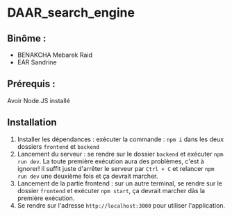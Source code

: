 # DAAR_search_engine

## Binôme :
* BENAKCHA Mebarek Raid
* EAR Sandrine
## Prérequis :
Avoir Node.JS installé
## Installation 
1. Installer les dépendances : exécuter la commande : `npm i` dans les deux dossiers `frontend` et `backend`
2. Lancement du serveur : se rendre sur le dossier `backend` et exécuter `npm run dev`. La toute première exécution aura des problèmes, c'est à ignorer! il suffit juste d'arrêter le serveur par `Ctrl + C` et relancer `npm run dev` une deuxième fois et ça devrait marcher.
3. Lancement de la partie frontend : sur un autre terminal, se rendre sur le dossier `frontend` et exécuter `npm start`, ça devrait marcher dàs la première exécution.
4. Se rendre sur l'adresse `http://localhost:3000` pour utiliser l'application.
